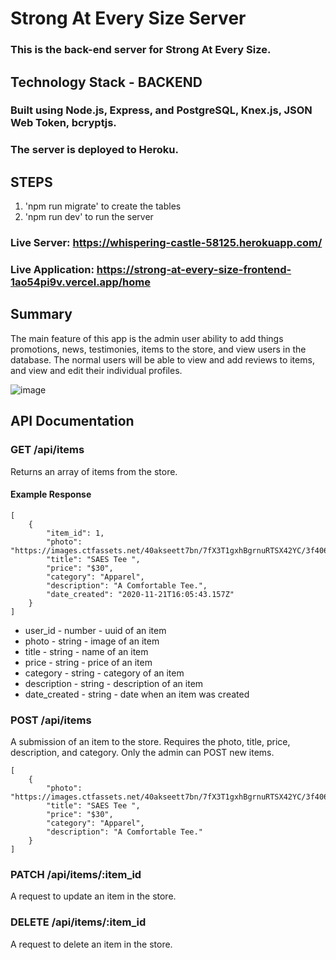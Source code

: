 # Strong At Every Size Server

### This is the back-end server for Strong At Every Size.

## Technology Stack - BACKEND 
### Built using Node.js, Express, and PostgreSQL, Knex.js, JSON Web Token, bcryptjs.

### The server is deployed to Heroku.

## STEPS

1. 'npm run migrate' to create the tables
2. 'npm run dev' to run the server

### Live Server: https://whispering-castle-58125.herokuapp.com/

### Live Application: https://strong-at-every-size-frontend-1ao54pi9v.vercel.app/home

## Summary

The main feature of this app is the admin user ability to add things promotions, news, testimonies, items to the store, and view users in the database. The normal users will be able to view and add reviews to items, and view and edit their individual profiles. 

![image](https://user-images.githubusercontent.com/55715053/100108382-b71b5480-2e38-11eb-8399-ce31521cf1a5.png)

## API Documentation

### GET /api/items

Returns an array of items from the store.

#### Example Response

```
[
    {
        "item_id": 1,
        "photo": "https://images.ctfassets.net/40akseett7bn/7fX3T1gxhBgrnuRTSX42YC/3f406a3eeecf3a8388e77f38a02fc017/classic_t_shirt_womens.jpg",
        "title": "SAES Tee ",
        "price": "$30",
        "category": "Apparel",
        "description": "A Comfortable Tee.",
        "date_created": "2020-11-21T16:05:43.157Z"
    }
]
```

- user_id - number - uuid of an item
- photo - string - image of an item
- title - string - name of an item
- price - string - price of an item
- category - string - category of an item
- description - string - description of an item
- date_created - string - date when an item was created

### POST /api/items

A submission of an item to the store. Requires the photo, title, price, description, and category.
Only the admin can POST new items.

```
[
    {
        "photo": "https://images.ctfassets.net/40akseett7bn/7fX3T1gxhBgrnuRTSX42YC/3f406a3eeecf3a8388e77f38a02fc017/classic_t_shirt_womens.jpg",
        "title": "SAES Tee ",
        "price": "$30",
        "category": "Apparel",
        "description": "A Comfortable Tee."
    }
]
```

### PATCH /api/items/:item_id

A request to update an item in the store.

### DELETE /api/items/:item_id

A request to delete an item in the store.
